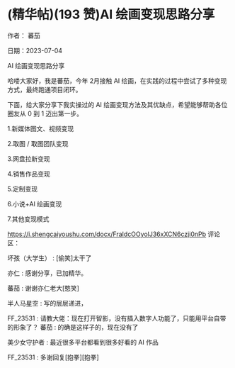 
# (精华帖)(193 赞)AI 绘画变现思路分享 

作者： 蕃茄 

⽇期：2023-07-04 

AI 绘画变现思路分享 

哈喽⼤家好，我是蕃茄，今年 2⽉接触 AI 绘画，在实践的过程中尝试了多种变现⽅式，最终跑通项⽬闭环。

下⾯，给⼤家分享下我实操过的 AI 绘画变现⽅法及其优缺点，希望能够帮助各位圈友从 0 到 1 迈出第⼀步。

1.新媒体图⽂、视频变现 

2.取图 / 取图团队变现 

3.⽹盘拉新变现 

4.销售作品变现 

5.定制变现 

6.⼩说+AI 绘画变现 

7.其他变现模式 

https://i.shengcaiyoushu.com/docx/FraIdcOOyolJ36xXCN6czji0nPb 评论区：

坏孩（⼤学⽣） : [偷笑]太⼲了 

亦仁 : 感谢分享，已加精华。 

蕃茄 : 谢谢亦仁⽼⼤[憨笑] 

半⼈⻢星空 : 写的层层递进， 

FF_23531 : 请教⼤佬：现在打开智影，没有插⼊数字⼈功能了，只能⽤平台⾃带的形象了？ 蕃茄 : 的确是这样⼦的，现在没有了 

美少⼥守护者 : 最近很多平台都看到很多好看的 AI 作品 

FF_23531 : 多谢回复[抱拳][抱拳] 
